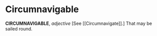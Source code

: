# Circumnavigable

**CIRCUMNAVIGABLE**, _adjective_ \[See [[Circumnavigate]].\] That may be sailed round.